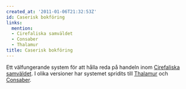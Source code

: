 ```yaml
---
created_at: '2011-01-06T21:32:53Z'
id: Caserisk bokföring
links:
  mention:
  - Cirefaliska samväldet
  - Consaber
  - Thalamur
title: Caserisk bokföring
---
```


Ett välfungerande system för att hålla reda på handeln inom [Cirefaliska samväldet]. I olika
versioner har systemet spridits till [Thalamur] och [Consaber].

  [Cirefaliska samväldet]: Cirefaliska_samväldet
  [Thalamur]: Thalamur
  [Consaber]: Consaber